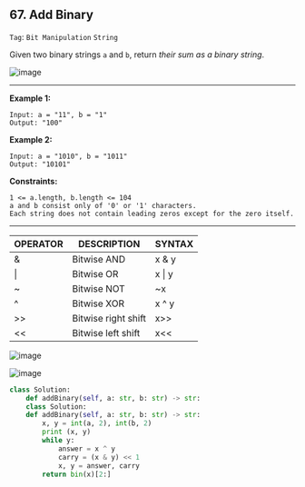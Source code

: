 ## 67. Add Binary

```Tag```: ```Bit Manipulation``` ```String```

Given two binary strings ```a``` and ```b```, return _their sum as a binary string_.

![image](https://user-images.githubusercontent.com/35042430/209714137-db11a18b-d4dd-46c7-8d5a-d5bc7134a291.png)

---
 
__Example 1:__
```
Input: a = "11", b = "1"
Output: "100"
```

__Example 2:__
```
Input: a = "1010", b = "1011"
Output: "10101"
```

__Constraints:__
```
1 <= a.length, b.length <= 104
a and b consist only of '0' or '1' characters.
Each string does not contain leading zeros except for the zero itself.
```

---

|OPERATOR |	DESCRIPTION	| SYNTAX
|--       |--           |--
|&	 |Bitwise AND	       |x & y
|\|	 |Bitwise OR	        |x \| y
|~	 |Bitwise NOT	       |~x
|^	 |Bitwise XOR	       |x ^ y
|>>	|Bitwise right shift|x>>
|<<	|Bitwise left shift	|x<<

![image](https://leetcode.com/problems/add-binary/solutions/414426/Figures/67/xor4.png)

![image](https://leetcode.com/problems/add-binary/solutions/414426/Figures/67/carry2.png)

```Python
class Solution:
    def addBinary(self, a: str, b: str) -> str:
    class Solution:
    def addBinary(self, a: str, b: str) -> str:
        x, y = int(a, 2), int(b, 2)
        print (x, y)
        while y:
            answer = x ^ y
            carry = (x & y) << 1
            x, y = answer, carry
        return bin(x)[2:]
```
